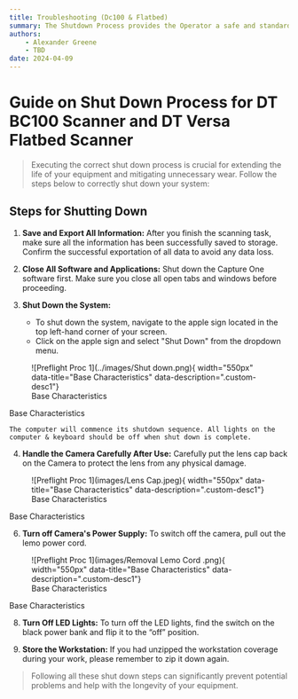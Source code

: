 ```yaml
---
title: Troubleshooting (Dc100 & Flatbed)
summary: The Shutdown Process provides the Operator a safe and standardized way of powe
authors:
    - Alexander Greene
    - TBD
date: 2024-04-09
---
```


# Guide on Shut Down Process for DT BC100 Scanner and DT Versa Flatbed Scanner

>Executing the correct shut down process is crucial for extending the life of your equipment and mitigating unnecessary wear. Follow the steps below to correctly shut down your system:

## Steps for Shutting Down

1. **Save and Export All Information:**
    After you finish the scanning task, make sure all the information has been successfully saved to storage. Confirm the successful exportation of all data to avoid any data loss.

2. **Close All Software and Applications:**
    Shut down the Capture One software first. Make sure you close all open tabs and windows before proceeding.

3. **Shut Down the System:**
    - To shut down the system, navigate to the apple sign located in the top left-hand corner of your screen.
    - Click on the apple sign and select "Shut Down" from the dropdown menu.

<figure markdown>
![Preflight Proc 1](../images/Shut down.png){ width="550px" data-title="Base Characteristics" data-description=".custom-desc1"}
<figcaption>Base Characteristics</figcaption>
</figure>
<div class="glightbox-desc custom-desc1">
  <p>Base Characteristics</p>
</div>

    The computer will commence its shutdown sequence. All lights on the computer & keyboard should be off when shut down is complete.

4. **Handle the Camera Carefully After Use:**
    Carefully put the lens cap back on the Camera to protect the lens from any physical damage.

<figure markdown>
![Preflight Proc 1](images/Lens Cap.jpeg){ width="550px" data-title="Base Characteristics" data-description=".custom-desc1"}
<figcaption>Base Characteristics</figcaption>
</figure>
<div class="glightbox-desc custom-desc1">
  <p>Base Characteristics</p>
</div>

6. **Turn off Camera's Power Supply:**
    To switch off the camera, pull out the lemo power cord.

<figure markdown>
![Preflight Proc 1](images/Removal Lemo Cord .png){ width="550px" data-title="Base Characteristics" data-description=".custom-desc1"}
<figcaption>Base Characteristics</figcaption>
</figure>
<div class="glightbox-desc custom-desc1">
  <p>Base Characteristics</p>
</div>

8. **Turn Off LED Lights:**
    To turn off the LED lights, find the switch on the black power bank and flip it to the “off” position.

9. **Store the Workstation:**
    If you had unzipped the workstation coverage during your work, please remember to zip it down again.


> Following all these shut down steps can significantly prevent potential problems and help with the longevity of your equipment.
